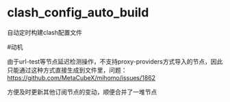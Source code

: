 # clash_config_auto_build
自动定时构建clash配置文件

#动机

由于url-test等节点延迟检测操作，不支持proxy-providers方式导入的节点，因此只能通过这种方式直接生成到文件里，问题：https://github.com/MetaCubeX/mihomo/issues/1862

方便及时更新其他订阅节点的变动，顺便合并了一堆节点
